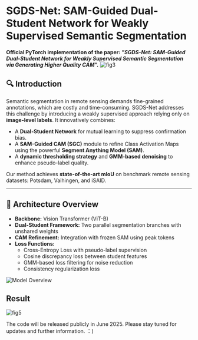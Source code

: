 # SGDS-Net: SAM-Guided Dual-Student Network for Weakly Supervised Semantic Segmentation

**Official PyTorch implementation of the paper: _"SGDS-Net: SAM-Guided Dual-Student Network for Weakly Supervised Semantic Segmentation via Generating Higher Quality CAM"._**
![fig3](https://github.com/user-attachments/assets/9a6154d5-9f83-4e7e-9f8d-dbb368035fdc)

## 🔍 Introduction

Semantic segmentation in remote sensing demands fine-grained annotations, which are costly and time-consuming. SGDS-Net addresses this challenge by introducing a weakly supervised approach relying only on **image-level labels**. It innovatively combines:

- A **Dual-Student Network** for mutual learning to suppress confirmation bias.
- A **SAM-Guided CAM (SGC)** module to refine Class Activation Maps using the powerful **Segment Anything Model (SAM)**.
- A **dynamic thresholding strategy** and **GMM-based denoising** to enhance pseudo-label quality.

Our method achieves **state-of-the-art mIoU** on benchmark remote sensing datasets: Potsdam, Vaihingen, and iSAID.

---

## 🧠 Architecture Overview

- **Backbone:** Vision Transformer (ViT-B)
- **Dual-Student Framework:** Two parallel segmentation branches with unshared weights
- **CAM Refinement:** Integration with frozen SAM using peak tokens
- **Loss Functions:**
  - Cross-Entropy Loss with pseudo-label supervision
  - Cosine discrepancy loss between student features
  - GMM-based loss filtering for noise reduction
  - Consistency regularization loss

![Model Overview](assets/overview.png)
##  Result
![fig5](https://github.com/user-attachments/assets/75f3634f-dfa2-40fc-8604-0d40e6445909)



The code will be released publicly in June 2025. Please stay tuned for updates and further information. ：)



